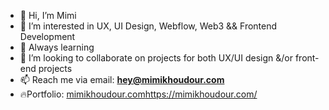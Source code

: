 - 👋 Hi, I’m Mimi
- 👀 I’m interested in UX, UI Design, Webflow, Web3 && Frontend Development 
- 🌱 Always learning
- 💞️ I’m looking to collaborate on projects for both UX/UI design &/or front-end projects
- 📫 Reach me via email: **hey@mimikhoudour.com**
- 🔥Portfolio: [mimikhoudour.com](https://mimikhoudour.com/)https://mimikhoudour.com/
